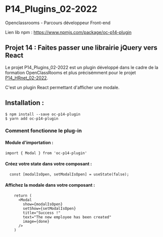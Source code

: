 # P14_Plugins_02-2022

Openclassrooms - Parcours développeur Front-end

Lien lib npm : https://www.npmjs.com/package/oc-p14-plugin

## Projet 14 : Faites passer une librairie jQuery vers React

Le projet P14_Plugins_02-2022 est un plugin développé dans le cadre de la formation OpenClassRooms et plus précisémment pour le projet [P14_HRnet_02-2022](https://github.com/lallieau/P14_HRnet_02-2022).

C'est un plugin React permettant d'afficher une modale.

## Installation :

```
$ npm install --save oc-p14-plugin
$ yarn add oc-p14-plugin
```

### Comment fonctionne le plug-in

#### Module d'importation :

```
import { Modal } from 'oc-p14-plugin'
```

#### Créez votre state dans votre composant :

```
  const [modalIsOpen, setModalIsOpen] = useState(false);
```

#### Affichez la modale dans votre composant :

```
    return (
      <Modal
        show={modalIsOpen}
        setShow={setModalIsOpen}
        title="Success !"
        text="The new employee has been created"
        image={done}
      />
    )
```
